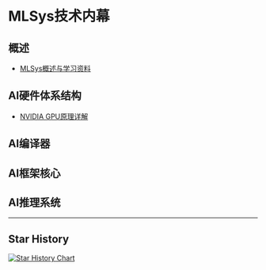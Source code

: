 # MLSys技术内幕

## 概述

- [MLSys概述与学习资料](https://mp.weixin.qq.com/s/qJxmOq_09R64QGMBt-i_Hg)

## AI硬件体系结构

- [NVIDIA GPU原理详解](https://mp.weixin.qq.com/s/C6-iH8Y5iT9QtTuMBZfAww)

## AI编译器

## AI框架核心

## AI推理系统

---

## Star History

[![Star History Chart](https://api.star-history.com/svg?repos=zhenlohuang/mlsys-internals&type=Date)](https://star-history.com/#zhenlohuang/mlsys-internals&Date)

